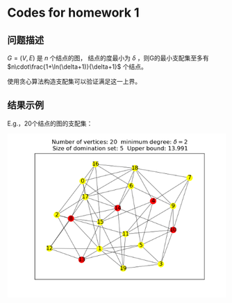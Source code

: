 # Codes for homework 1

## 问题描述

$G=(V,E)$ 是 $n$ 个结点的图，
结点的度最小为 $\delta$ ，则G的最小支配集至多有 $n\cdot\frac{1+\ln(\delta+1)}{\delta+1}$ 个结点。

使用贪心算法构造支配集可以验证满足这一上界。

## 结果示例

E.g.，20个结点的图的支配集：

![20结点](./figs/n=20.png)
